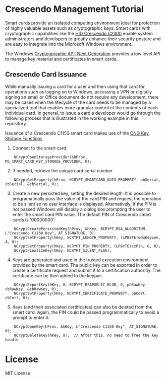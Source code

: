 # Crescendo Management Tutorial

Smart cards provide an isolated computing environment ideal for protection of highly valuable assets such as cryptographic keys. Smart cards with cryptographic capabilities like the [HID Crescendo C2300](http://www.hidglobal.com/products/cards-and-credentials/crescendo/c2300) enable system administrators and developers to greatly enhance their security posture and are easy to integrate into the Microsoft Windows environment.

The Windows [Cryptogpraphic API: Next Generation](https://msdn.microsoft.com/en-us/library/windows/desktop/aa376210(v=vs.85).aspx) provides a low level API to manage key material and certificates in smart cards.

## Crescendo Card Issuance

While manually issuing a card for a user and then using that card for operations such as logging on to Windows, accessing a VPN or digitally signing an email or Office document do not require any development, there may be cases when the lifecycle of the card needs to be managed by a specialized tool that enables more granular control of the contents of each individual card. In general, to issue a card a developer would go through the following process that is illustrated in the working example in this repository.

Issuance of a Crescendo C1150 smart card makes use of the [CNG Key Storage Functions](https://msdn.microsoft.com/en-us/library/windows/desktop/aa376208(v=vs.85).aspx)

1. Connect to the smart card.
```
    NCryptOpenStorageProvider(&hProv, MS_SMART_CARD_KEY_STORAGE_PROVIDER, 0);
```

2. If needed, retrieve the unique card serial number
```
    NCryptGetProperty(hProv, NCRYPT_SMARTCARD_GUID_PROPERTY, pbSerial, cbSerial, &cbSerial, 0);
```

3. Create a new persisted key, setting the desired length. It is possible to programatically pass the value of the card PIN and request the operation to be silent so no user interface is displayed. Alternatively, if the PIN is not passed Windows will display a dialog box prompting the user to enter the smart card PIN value. The default PIN of Crescendo smart cards is '00000000'.
```
    NCryptCreatePersistedKey(hProv, &hKey, BCRYPT_RSA_ALGORITHM, L"Crescendo C1150 Key", AT_SIGNATURE, 0);
    NCryptSetProperty(hKey, NCRYPT_LENGTH_PROPERTY, (LPBYTE)&dwKeyLen, 4, 0);
    NCryptSetProperty(hKey, NCRYPT_PIN_PROPERTY, (LPBYTE)szPin, 8, 0);
    NCryptFinalizeKey(hKey, NCRYPT_SILENT_FLAG);
```

4. Keys are generated and used in the trusted execution environment provided by the smart card. The public key can be exported in order to create a certificate request and submit it to a certification authoritiy. The certificate can be then added to the keypair.
```
    NCryptExportKey(hKey, 0, BCRYPT_RSAPUBLIC_BLOB, 0, pbRawKey, cbRawKey, &cbRawKey, 0);
    NCryptSetProperty(hKey, NCRYPT_CERTIFICATE_PROPERTY, pbCert, cbCert, 0);
```

5. Keys (and their associated certificates) can also be deleted from the smart card. Again, the PIN could be passed programmatically to avoid a prompt to enter it.
```
    NCryptOpenKey(hProv, &hKey, L"Crescendo C1150 Key", AT_SIGNATURE, 0);
    NCryptDeleteKey(hKey, 0);  // After this, no need to free the key handle
```

# License

MIT License